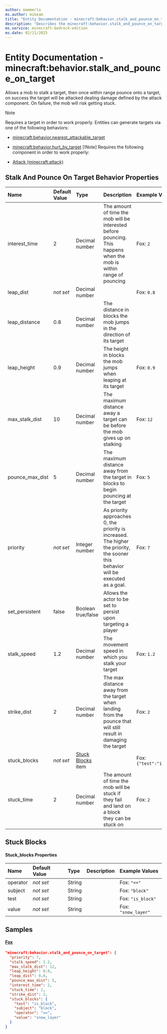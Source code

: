 ```yaml
---
author: mammerla
ms.author: mikeam
title: "Entity Documentation - minecraft:behavior.stalk_and_pounce_on_target"
description: "Describes the minecraft:behavior.stalk_and_pounce_on_target ai behavior component"
ms.service: minecraft-bedrock-edition
ms.date: 02/11/2025 
---
```


# Entity Documentation - minecraft:behavior.stalk_and_pounce_on_target

Allows a mob to stalk a target, then once within range pounce onto a target, on success the target will be attacked dealing damage defined by the attack component. On failure, the mob will risk getting stuck.

> [!Note]
> Requires a target in order to work properly. Entities can generate targets via one of the following behaviors:
> 
> * [minecraft:behavior.nearest_attackable_target](../EntityGoals/minecraftBehavior_nearest_attackable_target.md)
> * [minecraft:behavior.hurt_by_target](../EntityGoals/minecraftBehavior_hurt_by_target.md)
> [!Note]
> Requires the following component in order to work properly:
> 
> * [Attack (minecraft:attack)](../EntityComponents/minecraftComponent_attack.md)
> 

## Stalk And Pounce On Target Behavior Properties

|Name       |Default Value |Type |Description |Example Values |
|:----------|:-------------|:----|:-----------|:------------- |
| interest_time | 2 | Decimal number | The amount of time the mob will be interested before pouncing. This happens when the mob is within range of pouncing | Fox: `2` | 
| leap_dist | *not set* | Decimal number |  | Fox: `0.8` | 
| leap_distance | 0.8 | Decimal number | The distance in blocks the mob jumps in the direction of its target |  | 
| leap_height | 0.9 | Decimal number | The height in blocks the mob jumps when leaping at its target | Fox: `0.9` | 
| max_stalk_dist | 10 | Decimal number | The maximum distance away a target can be before the mob gives up on stalking | Fox: `12` | 
| pounce_max_dist | 5 | Decimal number | The maximum distance away from the target in blocks to begin pouncing at the target | Fox: `5` | 
| priority | *not set* | Integer number | As priority approaches 0, the priority is increased. The higher the priority, the sooner this behavior will be executed as a goal. | Fox: `7` | 
| set_persistent | false | Boolean true/false | Allows the actor to be set to persist upon targeting a player |  | 
| stalk_speed | 1.2 | Decimal number | The movement speed in which you stalk your target | Fox: `1.2` | 
| strike_dist | 2 | Decimal number | The max distance away from the target when landing from the pounce that will still result in damaging the target | Fox: `2` | 
| stuck_blocks | *not set* | [Stuck Blocks](#stuck-blocks) item |  | Fox: `{"test":"is_block","subject":"block","operator":"==","value":"snow_layer"}` | 
| stuck_time | 2 | Decimal number | The amount of time the mob will be stuck if they fail and land on a block they can be stuck on | Fox: `2` | 

## Stuck Blocks

#### Stuck_blocks Properties

|Name       |Default Value |Type |Description |Example Values |
|:----------|:-------------|:----|:-----------|:------------- |
| operator | *not set* | String |  | Fox: `"=="` | 
| subject | *not set* | String |  | Fox: `"block"` | 
| test | *not set* | String |  | Fox: `"is_block"` | 
| value | *not set* | String |  | Fox: `"snow_layer"` | 

## Samples

#### [Fox](https://github.com/Mojang/bedrock-samples/tree/preview/behavior_pack/entities/fox.json)


```json
"minecraft:behavior.stalk_and_pounce_on_target": {
  "priority": 7,
  "stalk_speed": 1.2,
  "max_stalk_dist": 12,
  "leap_height": 0.9,
  "leap_dist": 0.8,
  "pounce_max_dist": 5,
  "interest_time": 2,
  "stuck_time": 2,
  "strike_dist": 2,
  "stuck_blocks": {
    "test": "is_block",
    "subject": "block",
    "operator": "==",
    "value": "snow_layer"
  }
}
```
